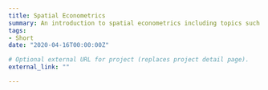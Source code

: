 ```yaml
---
title: Spatial Econometrics
summary: An introduction to spatial econometrics including topics such as contagion, clustering, interdependence, and spatial networks; various modeling strategies and software applications are covered 
tags:
- Short
date: "2020-04-16T00:00:00Z"

# Optional external URL for project (replaces project detail page).
external_link: ""

---
```

